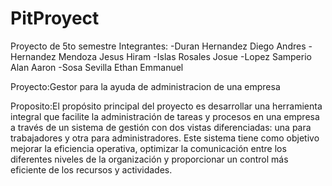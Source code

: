 # PitProyect
Proyecto de 5to semestre
Integrantes:
-Duran Hernandez Diego Andres
-Hernandez Mendoza Jesus Hiram
-Islas Rosales Josue
-Lopez Samperio Alan Aaron
-Sosa Sevilla Ethan Emmanuel

Proyecto:Gestor para la ayuda de administracion de una empresa

Proposito:El propósito principal del proyecto es desarrollar una herramienta integral que facilite la administración de tareas y procesos en una empresa a través de un sistema de gestión con dos vistas diferenciadas: una para trabajadores y otra para administradores. Este sistema tiene como objetivo mejorar la eficiencia operativa, optimizar la comunicación entre los diferentes niveles de la organización y proporcionar un control más eficiente de los recursos y actividades.

